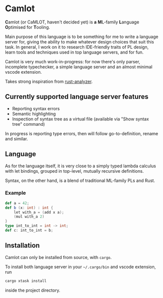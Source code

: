 # Camlot

**C**amlot (or CaMLOT, haven't decided yet) is **a** **M**L-family **L**anguage **O**ptimised for **T**ooling.

Main purpose of this language is to be something for me to write a language server for, giving the ability to make whatever design choices that suit this task.
In general, I work on it to research IDE-friendly traits of PL design, learn tools and techniques used in top language servers, and for fun.

Camlot is very much work-in-progress: for now there's only parser, incomplete typechecker, a simple language server and an almost minimal vscode extension.

Takes strong inspiration from [rust-analyzer](https://github.com/rust-lang/rust-analyzer/).

## Currently supported language server features

- Reporting syntax errors
- Semantic highlighting
- Inspection of syntax tree as a virtual file (available via "Show syntax tree" command)

In progress is reporting type errors, then will follow go-to-definition, rename and similar.

## Language

As for the language itself, it is very close to a simply typed lambda calculus with let bindings, grouped in top-level, mutually recursive definitions.

Syntax, on the other hand, is a blend of traditional ML-family PLs and Rust.

### Example

```scala
def a = 42;
def b (x: int) : int {
    let with_a = (add x a);
    (mul with_a 2)
}
type int_to_int = int -> int;
def c: int_to_int = b;
```

## Installation

Camlot can only be installed from source, with `cargo`.

To install both language server in your `~/.cargo/bin` and vscode extension, run

```sh
cargo xtask install
```

inside the project directory.
